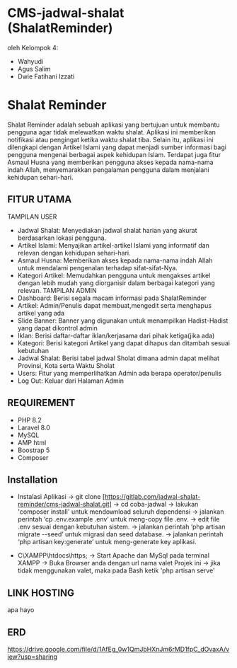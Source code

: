# CMS-jadwal-shalat (ShalatReminder)

oleh Kelompok 4:

- Wahyudi
- Agus Salim
- Dwie Fatihani Izzati

# Shalat Reminder

Shalat Reminder adalah sebuah aplikasi yang bertujuan untuk membantu pengguna agar tidak melewatkan waktu shalat. Aplikasi ini memberikan notifikasi atau pengingat ketika waktu shalat tiba. Selain itu, aplikasi ini dilengkapi dengan Artikel Islami yang dapat menjadi sumber informasi bagi pengguna mengenai berbagai aspek kehidupan Islam. Terdapat juga fitur Asmaul Husna yang memberikan pengguna akses kepada nama-nama indah Allah, menyemarakkan pengalaman pengguna dalam menjalani kehidupan sehari-hari.

## FITUR UTAMA

TAMPILAN USER

- Jadwal Shalat: Menyediakan jadwal shalat harian yang akurat berdasarkan lokasi pengguna.
- Artikel Islami: Menyajikan artikel-artikel Islami yang informatif dan relevan dengan kehidupan sehari-hari.
- Asmaul Husna: Memberikan akses kepada nama-nama indah Allah untuk mendalami pengenalan terhadap sifat-sifat-Nya.
- Kategori Artikel: Memudahkan pengguna untuk mengakses artikel dengan lebih mudah yang diorganisir dalam berbagai kategori yang relevan.
  TAMPILAN ADMIN
- Dashboard: Berisi segala macam informasi pada ShalatReminder
- Artikel: Admin/Penulis dapat membuat,mengedit serta menghapus artikel yang ada
- Slide Banner: Banner yang digunakan untuk menampilkan Hadist-Hadist yang dapat dikontrol admin
- Iklan: Berisi daftar-daftar iklan/kerjasama dari pihak ketiga(jika ada)
- Kategori: Berisi kategori Artikel yang dapat dihapus dan ditambah sesuai kebutuhan
- Jadwal Shalat: Berisi tabel jadwal Sholat dimana admin dapat melihat Provinsi, Kota serta Waktu Sholat
- Users: Fitur yang memperlihatkan Admin ada berapa operator/penulis
- Log Out: Keluar dari Halaman Admin

## REQUIREMENT

- PHP 8.2
- Laravel 8.0
- MySQL
- AMP html
- Boostrap 5
- Composer

## Installation

- Instalasi Aplikasi
  -> git clone [https://gitlab.com/jadwal-shalat-reminder/cms-jadwal-shalat.git]
  -> cd coba-jadwal
  -> lakukan 'composer install' untuk mendownload seluruh dependensi
  -> jalankan perintah ‘cp .env.example .env’ untuk meng-copy file .env.
  -> edit file .env sesuai dengan kebutuhan sistem.
  -> jalankan perintah ‘php artisan migrate --seed’ untuk migrasi dan seed database.
  -> jalankan perintah ‘php artisan key:generate’ untuk meng-generate key aplikasi.

- C\XAMPP\htdocs\https;
  -> Start Apache dan MySql pada terminal XAMPP
  -> Buka Browser anda dengan url nama valet Projek ini
  -> jika tidak menggunakan valet, maka pada Bash ketik 'php artisan serve'

## LINK HOSTING

apa hayo

## ERD

https://drive.google.com/file/d/1AfEg_0w1QmJbHXnJm6rMD1fpC_dOvaxA/view?usp=sharing
